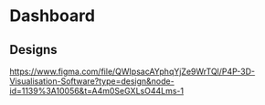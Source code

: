 # Dashboard

## Designs

https://www.figma.com/file/QWIpsacAYphqYjZe9WrTQl/P4P-3D-Visualisation-Software?type=design&node-id=1139%3A10056&t=A4m0SeGXLsO44Lms-1
